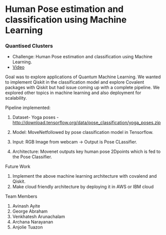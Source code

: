# Human Pose estimation and classification using Machine Learning

### Quantised Clusters

- Challenge: Human Pose estimation and classification using Machine Learning. 
- [Video](https://drive.google.com/file/d/11ABAN1wQbhWtDSYz0MNK5Ud2xrknbJNu/view?usp=share_link)

Goal was to explore applications of Quantum Machine Learning. We wanted to implement Qiskit in the classification model and explore Covalent packages with Qiskit but had issue coming up with a complete pipeline. We explored other topics in machine learning and also deployment for scalability. 


Pipeline implemented: 

  1. Dataset- Yoga poses - http://download.tensorflow.org/data/pose_classification/yoga_poses.zip

  2. Model: MoveNetfollowed by pose classification model in Tensorflow. 

  3. Input: RGB Image from webcam -> Output is Pose CLassifier.

  4. Architecture: Movenet outputs key human pose 2Dpoints which is fed to the Pose Classifier. 


Future Work
  1. Implement the above machine learning architecture with covalend and Qiskit.
  2. Make cloud friendly architecture by deploying it in AWS or IBM cloud

Team Members
  1. Avinash Ayite
  2. George Abraham
  3. Venkhatesh Arunachalam
  4. Archana Narayanan
  5. Anjolie Tuazon 

